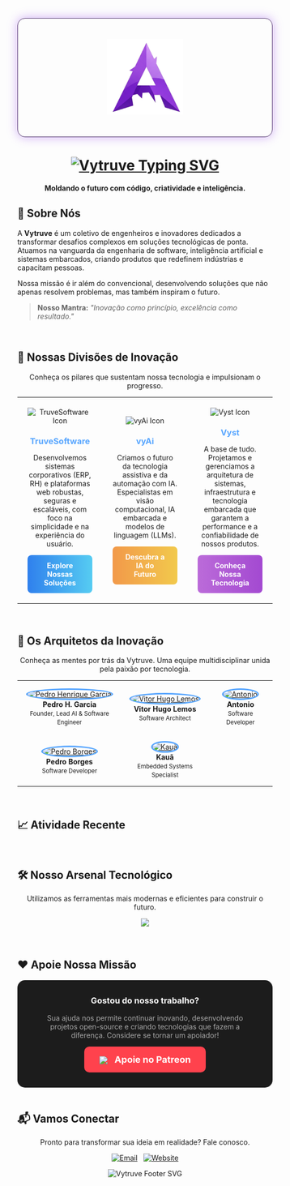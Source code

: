 <!-- 
================================================================================================================================================================
                                                             BEM-VINDO AO ECOSSISTEMA VYTRUVE
================================================================================================================================================================
-->
<!-- Bloco da Logo com Fundo Animado -->
<div align="center" style="
  background-image: url('https://i.pinimg.com/originals/8a/34/84/8a34844799e4a7c145b3450a4e20a1d2.gif'); 
  background-size: cover; 
  background-position: center; 
  border-radius: 15px; 
  padding: 40px 20px; 
  max-width: 900px; 
  margin-left: auto; 
  margin-right: auto;
  border: 1px solid #4a2d66;
  box-shadow: 0 0 20px rgba(138, 52, 235, 0.4);
">
  <img src="vytruve-logo.svg" alt="Vytruve Logo" width="150"/>
</div>

<div align="center">
  <h1 align="center">
    <a href="https://git.io/typing-svg"><img src="https://readme-typing-svg.herokuapp.com?font=Fira+Code&weight=700&size=35&duration=3000&pause=1000&color=58A6FF¢er=true&vCenter=true&width=800&lines=Vytruve;Engenharia+de+Software;Intelig%C3%AAncia+Artificial;Tecnologia+Embarcada" alt="Vytruve Typing SVG"></a>
  </h1>
  <p align="center">
    <strong>Moldando o futuro com código, criatividade e inteligência.</strong>
  </p>
</div>

<!-- 
================================================================================================================================================================
                                                                      SOBRE NÓS
================================================================================================================================================================
-->
## 🔮 Sobre Nós

A **Vytruve** é um coletivo de engenheiros e inovadores dedicados a transformar desafios complexos em soluções tecnológicas de ponta. Atuamos na vanguarda da engenharia de software, inteligência artificial e sistemas embarcados, criando produtos que redefinem indústrias e capacitam pessoas.

Nossa missão é ir além do convencional, desenvolvendo soluções que não apenas resolvem problemas, mas também inspiram o futuro.

> **Nosso Mantra:** _"Inovação como princípio, excelência como resultado."_

<br>

<!-- 
================================================================================================================================================================
                                                                  NOSSAS DIVISÕES
================================================================================================================================================================
-->
## 🚀 Nossas Divisões de Inovação

<p align="center">
  Conheça os pilares que sustentam nossa tecnologia e impulsionam o progresso.
</p>

<table width="100%" align="center">
  <tr align="center">
    <!-- TruveSoftware -->
    <td width="33%" style="padding: 20px; border: none;">
      <img src="https://img.icons8.com/fluency/96/gear.png" alt="TruveSoftware Icon" width="80">
      <h3 style="color: #58A6FF; margin-bottom: 10px;">TruveSoftware</h3>
      <p style="font-size: 14px;">Desenvolvemos sistemas corporativos (ERP, RH) e plataformas web robustas, seguras e escaláveis, com foco na simplicidade e na experiência do usuário.</p>
      <a href="https://vytruve.org/truvesoftware" target="_blank" style="display: inline-block; padding: 12px 24px; border-radius: 8px; background: linear-gradient(90deg, #2f80ed, #56ccf2); text-decoration: none; color: #fff; font-weight: bold; transition: transform 0.2s;">
        Explore Nossas Soluções
      </a>
    </td>
    <!-- vyAi -->
    <td width="33%" style="padding: 20px; border: none;">
      <img src="https://img.icons8.com/external-flaticons-flat-flat-icons/96/external-bionic-eye-artificial-intelligence-flaticons-flat-flat-icons.png" alt="vyAi Icon" width="80">
      <h3 style="color: #58A6FF; margin-bottom: 10px;">vyAi</h3>
      <p style="font-size: 14px;">Criamos o futuro da tecnologia assistiva e da automação com IA. Especialistas em visão computacional, IA embarcada e modelos de linguagem (LLMs).</p>
      <a href="https://vytruve.org/vy-ai" target="_blank" style="display: inline-block; padding: 12px 24px; border-radius: 8px; background: linear-gradient(90deg, #f2994a, #f2c94c); text-decoration: none; color: #fff; font-weight: bold; transition: transform 0.2s;">
        Descubra a IA do Futuro
      </a>
    </td>
    <!-- Vyst -->
    <td width="33%" style="padding: 20px; border: none;">
      <img src="https://img.icons8.com/fluency/96/server.png" alt="Vyst Icon" width="80">
      <h3 style="color: #58A6FF; margin-bottom: 10px;">Vyst</h3>
      <p style="font-size: 14px;">A base de tudo. Projetamos e gerenciamos a arquitetura de sistemas, infraestrutura e tecnologia embarcada que garantem a performance e a confiabilidade de nossos produtos.</p>
      <a href="https://vytruve.org/vyst" target="_blank" style="display: inline-block; padding: 12px 24px; border-radius: 8px; background: linear-gradient(90deg, #bb6bd9, #a349d1); text-decoration: none; color: #fff; font-weight: bold; transition: transform 0.2s;">
        Conheça Nossa Tecnologia
      </a>
    </td>
  </tr>
</table>

<br>

<!-- 
================================================================================================================================================================
                                                                    NOSSA EQUIPE
================================================================================================================================================================
-->
## 👥 Os Arquitetos da Inovação

<p align="center">
  Conheça as mentes por trás da Vytruve. Uma equipe multidisciplinar unida pela paixão por tecnologia.
</p>

<div align="center">
  <table align="center" style="border: none; margin-left: auto; margin-right: auto;">
    <tr style="border: none;">
      <td style="padding: 15px; border: none; text-align: center;">
        <a href="https://github.com/phkaiser13">
          <img src="https://github.com/phkaiser13.png?size=120" style="border-radius: 50%; width: 120px; height: 120px; border: 3px solid #58A6FF;" alt="Pedro Henrique Garcia">
        </a>
        <br>
        <b>Pedro H. Garcia</b>
        <br>
        <small>Founder, Lead AI & Software Engineer</small>
      </td>
      <td style="padding: 15px; border: none; text-align: center;">
        <a href="https://github.com/Vitorhlem">
          <img src="https://github.com/Vitorhlem.png?size=120" style="border-radius: 50%; width: 120px; height: 120px; border: 3px solid #58A6FF;" alt="Vitor Hugo Lemos">
        </a>
        <br>
        <b>Vitor Hugo Lemos</b>
        <br>
        <small>Software Architect</small>
      </td>
      <td style="padding: 15px; border: none; text-align: center;">
        <a href="https://github.com/TobiKamui26">
          <img src="https://github.com/TobiKamui26.png?size=120" style="border-radius: 50%; width: 120px; height: 120px; border: 3px solid #58A6FF;" alt="Antonio">
        </a>
        <br>
        <b>Antonio</b>
        <br>
        <small>Software Developer</small>
      </td>
    </tr>
    <tr style="border: none;">
      <td style="padding: 15px; border: none; text-align: center;">
        <a href="https://github.com/pedroborgesdev">
          <img src="https://github.com/pedroborgesdev.png?size=120" style="border-radius: 50%; width: 120px; height: 120px; border: 3px solid #58A6FF;" alt="Pedro Borges">
        </a>
        <br>
        <b>Pedro Borges</b>
        <br>
        <small>Software Developer</small>
      </td>
      <td style="padding: 15px; border: none; text-align: center;">
        <a href="https://github.com/Kaua404">
          <img src="https://github.com/Kaua404.png?size=120" style="border-radius: 50%; width: 120px; height: 120px; border: 3px solid #58A6FF;" alt="Kauã">
        </a>
        <br>
        <b>Kauã</b>
        <br>
        <small>Embedded Systems Specialist</small>
      </td>
    </tr>
  </table>
</div>

<br>

<!--
================================================================================================================================================================
                                                                    ATIVIDADE RECENTE
================================================================================================================================================================
-->
## 📈 Atividade Recente
<!-- activity:START -->
<!-- A atividade recente da organização será inserida aqui automaticamente -->
<!-- activity:END -->
<br>

<!-- 
================================================================================================================================================================
                                                                ARSENAL TECNOLÓGICO
================================================================================================================================================================
-->
## 🛠️ Nosso Arsenal Tecnológico

<p align="center">
  Utilizamos as ferramentas mais modernas e eficientes para construir o futuro.
</p>

<p align="center">
  <a href="https://skillicons.dev">
    <img src="https://skillicons.dev/icons?i=python,pytorch,tensorflow,opencv,cpp,c,java,swift,kotlin,rust,js,react,nodejs,docker,linux,raspberrypi,arduino,git&perline=9" />
  </a>
</p>

<br>

<!-- 
================================================================================================================================================================
                                                                    APOIE NOSSA MISSÃO
================================================================================================================================================================
-->
## ❤️ Apoie Nossa Missão

<div align="center" style="background-color: #1c1c1c; padding: 30px; border-radius: 15px;">
  <h3 style="color: #FFFFFF; margin-top: 0;">Gostou do nosso trabalho?</h3>
  <p style="color: #AAAAAA;">
    Sua ajuda nos permite continuar inovando, desenvolvendo projetos open-source e criando tecnologias que fazem a diferença. Considere se tornar um apoiador!
  </p>
  <a href="https://www.patreon.com/c/VytruveOrg" target="_blank" style="display: inline-block; padding: 15px 30px; border-radius: 10px; background: #FF424D; text-decoration: none; color: #fff; font-weight: bold; font-size: 18px; transition: transform 0.2s;">
    <img src="https://img.icons8.com/color/48/patreon.png" width="24" style="vertical-align: middle; margin-right: 10px;"/>
    Apoie no Patreon
  </a>
</div>

<br>

<!-- 
================================================================================================================================================================
                                                                    VAMOS CONECTAR
================================================================================================================================================================
-->
## 📬 Vamos Conectar

<p align="center">
  Pronto para transformar sua ideia em realidade? Fale conosco.
</p>

<p align="center">
  <a href="mailto:vytruve.contact@gmail.com"><img src="https://img.shields.io/badge/Email-D14836?style=for-the-badge&logo=gmail&logoColor=white" alt="Email"></a>
   
  <a href="https://vytruve.org"><img src="https://img.shields.io/badge/Nosso_Site-58A6FF?style=for-the-badge&logo=google-chrome&logoColor=white" alt="Website"></a>
</p>

<p align="center">
  <img src="https://readme-typing-svg.herokuapp.com?font=Fira+Code&size=22&duration=3000&pause=1000&color=FFFFFF&background=000000¢er=true&vCenter=true&width=600&lines=Vytruve+%7C+Engenharia+para+o+Amanh%C3%A3" alt="Vytruve Footer SVG">
</p>
